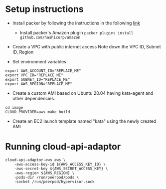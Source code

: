 # Setup instructions

- Install packer by following the instructions in the following [link](https://learn.hashicorp.com/tutorials/packer/get-started-install-cli)
	- Install packer's Amazon plugin `packer plugins install github.com/hashicorp/amazon`

- Create a VPC with public internet access
Note down the VPC ID, Subnet ID, Region

- Set environment variables
```
export AWS_ACCOUNT_ID="REPLACE_ME"
export VPC_ID="REPLACE_ME"
export SUBNET_ID="REPLACE_ME"
export AWS_REGION="REPLACE_ME"
```

- Create a custom AMI based on Ubuntu 20.04 having kata-agent and other dependencies.
```
cd image
CLOUD_PROVIDER=aws make build
```

- Create an EC2 launch template named "kata" using the newly created AMI



# Running cloud-api-adaptor

```
cloud-api-adaptor-aws aws \
    -aws-access-key-id ${AWS_ACCESS_KEY_ID} \
    -aws-secret-key ${AWS_SECRET_ACCESS_KEY} \
    -aws-region ${AWS_REGION} \
    -pods-dir /run/peerpod/pods \
    -socket /run/peerpod/hypervisor.sock
```


